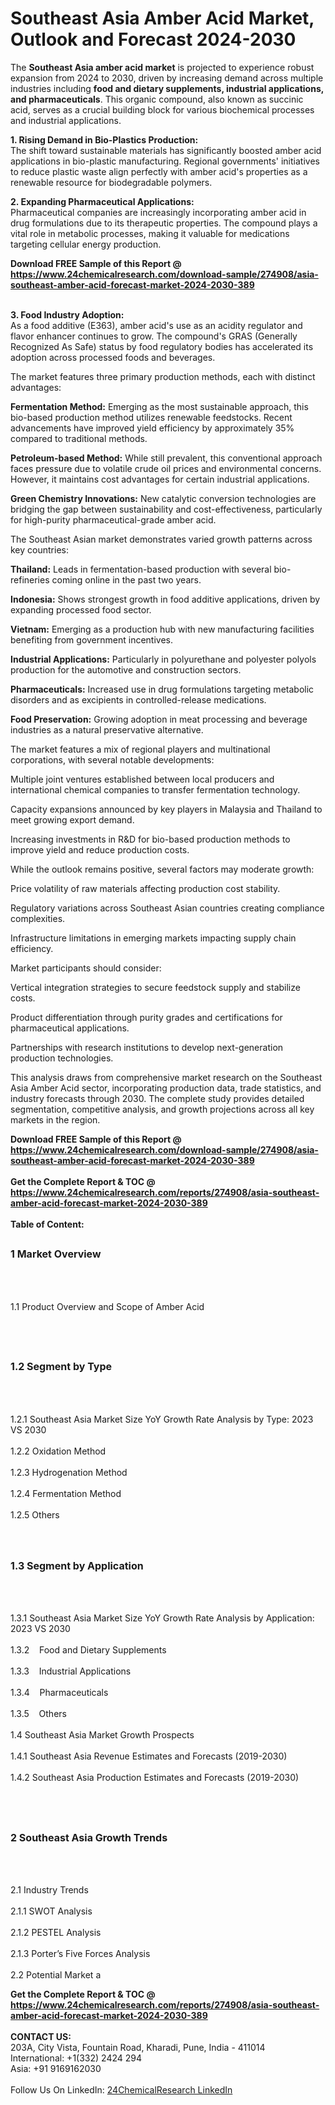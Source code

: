 <h1>Southeast Asia Amber Acid Market, Outlook and Forecast 2024-2030</h1><p>The <strong>Southeast Asia amber acid market</strong> is projected to experience robust expansion from 2024 to 2030, driven by increasing demand across multiple industries including <strong>food and dietary supplements, industrial applications, and pharmaceuticals</strong>. This organic compound, also known as succinic acid, serves as a crucial building block for various biochemical processes and industrial applications.</p><p><strong>1. Rising Demand in Bio-Plastics Production:</strong><br>
The shift toward sustainable materials has significantly boosted amber acid applications in bio-plastic manufacturing. Regional governments' initiatives to reduce plastic waste align perfectly with amber acid's properties as a renewable resource for biodegradable polymers.</p><p><strong>2. Expanding Pharmaceutical Applications:</strong><br>
Pharmaceutical companies are increasingly incorporating amber acid in drug formulations due to its therapeutic properties. The compound plays a vital role in metabolic processes, making it valuable for medications targeting cellular energy production.</p><div><b>Download FREE Sample of this Report @ 
            <a href="https://www.24chemicalresearch.com/download-sample/274908/asia-southeast-amber-acid-forecast-market-2024-2030-389">
            https://www.24chemicalresearch.com/download-sample/274908/asia-southeast-amber-acid-forecast-market-2024-2030-389</a></b></div><br><p><strong>3. Food Industry Adoption:</strong><br>
As a food additive (E363), amber acid's use as an acidity regulator and flavor enhancer continues to grow. The compound's GRAS (Generally Recognized As Safe) status by food regulatory bodies has accelerated its adoption across processed foods and beverages.</p><p>The market features three primary production methods, each with distinct advantages:</p><p><strong>Fermentation Method:</strong> Emerging as the most sustainable approach, this bio-based production method utilizes renewable feedstocks. Recent advancements have improved yield efficiency by approximately 35% compared to traditional methods.</p><p><strong>Petroleum-based Method:</strong> While still prevalent, this conventional approach faces pressure due to volatile crude oil prices and environmental concerns. However, it maintains cost advantages for certain industrial applications.</p><p><strong>Green Chemistry Innovations:</strong> New catalytic conversion technologies are bridging the gap between sustainability and cost-effectiveness, particularly for high-purity pharmaceutical-grade amber acid.</p><p>The Southeast Asian market demonstrates varied growth patterns across key countries:</p><p><strong>Thailand:</strong> Leads in fermentation-based production with several bio-refineries coming online in the past two years.</p><p><strong>Indonesia:</strong> Shows strongest growth in food additive applications, driven by expanding processed food sector.</p><p><strong>Vietnam:</strong> Emerging as a production hub with new manufacturing facilities benefiting from government incentives.</p><p><strong>Industrial Applications:</strong> Particularly in polyurethane and polyester polyols production for the automotive and construction sectors.</p><p><strong>Pharmaceuticals:</strong> Increased use in drug formulations targeting metabolic disorders and as excipients in controlled-release medications.</p><p><strong>Food Preservation:</strong> Growing adoption in meat processing and beverage industries as a natural preservative alternative.</p><p>The market features a mix of regional players and multinational corporations, with several notable developments:</p><p>Multiple joint ventures established between local producers and international chemical companies to transfer fermentation technology.</p><p>Capacity expansions announced by key players in Malaysia and Thailand to meet growing export demand.</p><p>Increasing investments in R&amp;D for bio-based production methods to improve yield and reduce production costs.</p><p>While the outlook remains positive, several factors may moderate growth:</p><p>Price volatility of raw materials affecting production cost stability.</p><p>Regulatory variations across Southeast Asian countries creating compliance complexities.</p><p>Infrastructure limitations in emerging markets impacting supply chain efficiency.</p><p>Market participants should consider:</p><p>Vertical integration strategies to secure feedstock supply and stabilize costs.</p><p>Product differentiation through purity grades and certifications for pharmaceutical applications.</p><p>Partnerships with research institutions to develop next-generation production technologies.</p><p>This analysis draws from comprehensive market research on the Southeast Asia Amber Acid sector, incorporating production data, trade statistics, and industry forecasts through 2030. The complete study provides detailed segmentation, competitive analysis, and growth projections across all key markets in the region.</p><div><b>Download FREE Sample of this Report @ 
            <a href="https://www.24chemicalresearch.com/download-sample/274908/asia-southeast-amber-acid-forecast-market-2024-2030-389">
            https://www.24chemicalresearch.com/download-sample/274908/asia-southeast-amber-acid-forecast-market-2024-2030-389</a></b></div><br><div><b>Get the Complete Report & TOC @ 
            <a href="https://www.24chemicalresearch.com/reports/274908/asia-southeast-amber-acid-forecast-market-2024-2030-389">
            https://www.24chemicalresearch.com/reports/274908/asia-southeast-amber-acid-forecast-market-2024-2030-389</a></b></div><br>
            <b>Table of Content:</b><p><h2><span style="font-size:16px"><strong>1 Market Overview&nbsp;&nbsp; &nbsp;</strong></span></h2><br />
<br />
<p>1.1 Product Overview and Scope of Amber Acid&nbsp;</p><br />
<br />
<h2><strong><span style="font-size:16px">1.2 Segment by Type&nbsp;&nbsp; &nbsp;</span></strong></h2><br />
<br />
<p>1.2.1 Southeast Asia Market Size YoY Growth Rate Analysis by Type: 2023 VS 2030&nbsp;&nbsp; &nbsp;<br /><br />
1.2.2 Oxidation Method&nbsp;&nbsp; &nbsp;<br /><br />
1.2.3 Hydrogenation Method<br /><br />
1.2.4 Fermentation Method<br /><br />
1.2.5 Others<br /><br />
<br />
<h2><span style="font-size:16px"><strong>1.3 Segment by Application&nbsp;&nbsp;</strong></span></h2><br />
<br />
<p>1.3.1 Southeast Asia Market Size YoY Growth Rate Analysis by Application: 2023 VS 2030&nbsp;&nbsp; &nbsp;<br /><br />
1.3.2&nbsp;&nbsp; &nbsp;Food and Dietary Supplements<br /><br />
1.3.3&nbsp;&nbsp; &nbsp;Industrial Applications<br /><br />
1.3.4&nbsp;&nbsp; &nbsp;Pharmaceuticals<br /><br />
1.3.5&nbsp;&nbsp; &nbsp;Others<br /><br />
1.4 Southeast Asia Market Growth Prospects&nbsp;&nbsp; &nbsp;<br /><br />
1.4.1 Southeast Asia Revenue Estimates and Forecasts (2019-2030)&nbsp;&nbsp; &nbsp;<br /><br />
1.4.2 Southeast Asia Production Estimates and Forecasts (2019-2030)&nbsp;&nbsp;</p><br />
<br />
<h2><span style="font-size:16px"><strong>2 Southeast Asia Growth Trends&nbsp;&nbsp; &nbsp;</strong></span></h2><br />
<br />
<p>2.1 Industry Trends&nbsp;&nbsp; &nbsp;<br /><br />
2.1.1 SWOT Analysis&nbsp;&nbsp; &nbsp;<br /><br />
2.1.2 PESTEL Analysis&nbsp;&nbsp; &nbsp;<br /><br />
2.1.3 Porter&rsquo;s Five Forces Analysis&nbsp;&nbsp; &nbsp;<br /><br />
2.2 Potential Market a</p><div><b>Get the Complete Report & TOC @ 
            <a href="https://www.24chemicalresearch.com/reports/274908/asia-southeast-amber-acid-forecast-market-2024-2030-389">
            https://www.24chemicalresearch.com/reports/274908/asia-southeast-amber-acid-forecast-market-2024-2030-389</a></b></div><br><b>CONTACT US:</b><br>
            203A, City Vista, Fountain Road, Kharadi, Pune, India - 411014<br>
            International: +1(332) 2424 294<br>
            Asia: +91 9169162030 <br><br>
            Follow Us On LinkedIn: <a href="https://www.linkedin.com/company/24chemicalresearch/">24ChemicalResearch LinkedIn</a>